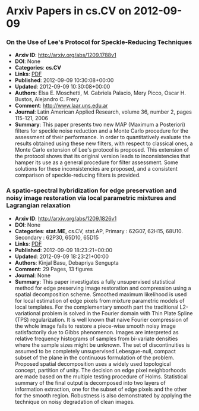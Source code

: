 # Arxiv Papers in cs.CV on 2012-09-09
### On the Use of Lee's Protocol for Speckle-Reducing Techniques
- **Arxiv ID**: http://arxiv.org/abs/1209.1788v1
- **DOI**: None
- **Categories**: **cs.CV**
- **Links**: [PDF](http://arxiv.org/pdf/1209.1788v1)
- **Published**: 2012-09-09 10:30:08+00:00
- **Updated**: 2012-09-09 10:30:08+00:00
- **Authors**: Elsa E. Moschetti, M. Gabriela Palacio, Mery Picco, Oscar H. Bustos, Alejandro C. Frery
- **Comment**: http://www.laar.uns.edu.ar
- **Journal**: Latin American Applied Research, volume 36, number 2, pages
  115-121, 2006
- **Summary**: This paper presents two new MAP (Maximum a Posteriori) filters for speckle noise reduction and a Monte Carlo procedure for the assessment of their performance. In order to quantitatively evaluate the results obtained using these new filters, with respect to classical ones, a Monte Carlo extension of Lee's protocol is proposed. This extension of the protocol shows that its original version leads to inconsistencies that hamper its use as a general procedure for filter assessment. Some solutions for these inconsistencies are proposed, and a consistent comparison of speckle-reducing filters is provided.



### A spatio-spectral hybridization for edge preservation and noisy image restoration via local parametric mixtures and Lagrangian relaxation
- **Arxiv ID**: http://arxiv.org/abs/1209.1826v1
- **DOI**: None
- **Categories**: **stat.ME**, cs.CV, stat.AP, Primary : 62G07, 62H15, 68U10. Secondary : 62P30, 65D10, 65D15
- **Links**: [PDF](http://arxiv.org/pdf/1209.1826v1)
- **Published**: 2012-09-09 18:23:21+00:00
- **Updated**: 2012-09-09 18:23:21+00:00
- **Authors**: Kinjal Basu, Debapriya Sengupta
- **Comment**: 29 Pages, 13 figures
- **Journal**: None
- **Summary**: This paper investigates a fully unsupervised statistical method for edge preserving image restoration and compression using a spatial decomposition scheme. Smoothed maximum likelihood is used for local estimation of edge pixels from mixture parametric models of local templates. For the complementary smooth part the traditional L2-variational problem is solved in the Fourier domain with Thin Plate Spline (TPS) regularization. It is well known that naive Fourier compression of the whole image fails to restore a piece-wise smooth noisy image satisfactorily due to Gibbs phenomenon. Images are interpreted as relative frequency histograms of samples from bi-variate densities where the sample sizes might be unknown. The set of discontinuities is assumed to be completely unsupervised Lebesgue-null, compact subset of the plane in the continuous formulation of the problem. Proposed spatial decomposition uses a widely used topological concept, partition of unity. The decision on edge pixel neighborhoods are made based on the multiple testing procedure of Holms. Statistical summary of the final output is decomposed into two layers of information extraction, one for the subset of edge pixels and the other for the smooth region. Robustness is also demonstrated by applying the technique on noisy degradation of clean images.



